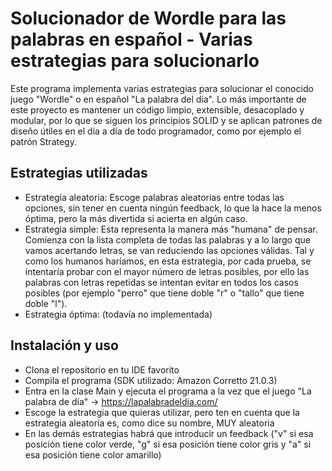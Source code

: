 # Solucionador de Wordle para las palabras en español - Varias estrategias para solucionarlo
Este programa implementa varias estrategias para solucionar el conocido juego "Wordle" o en español "La palabra del día".
Lo más importante de este proyecto es mantener un código limpio, extensible, desacoplado y modular, por lo que se siguen los principios SOLID y se aplican patrones de diseño útiles en el 
día a día de todo programador, como por ejemplo el patrón Strategy.

## Estrategias utilizadas
  - Estrategía aleatoria: Escoge palabras aleatorias entre todas las opciones, sin tener en cuenta ningún feedback, lo que la hace la menos óptima, pero la más divertida si acierta en algún caso.
  - Estrategia simple: Esta representa la manera más "humana" de pensar. Comienza con la lista completa de todas las palabras y a lo largo que vamos acertando letras, se van reduciendo las opciones válidas. Tal y como los humanos haríamos, en esta estrategia, por cada prueba, se intentaría probar con el mayor número de letras posibles, por ello las palabras con letras repetidas se intentan evitar en todos los casos posibles (por ejemplo "perro" que tiene doble "r" o "tallo" que tiene doble "l").
  - Estrategia óptima: (todavía no implementada)

## Instalación y uso
 - Clona el repositorio en tu IDE favorito
 - Compila el programa (SDK utilizado: Amazon Corretto 21.0.3)
 - Entra en la clase Main y ejecuta el programa a la vez que el juego "La palabra de día" -> https://lapalabradeldia.com/
 - Escoge la estrategia que quieras utilizar, pero ten en cuenta que la estrategia aleatoria es, como dice su nombre, MUY aleatoria
 - En las demás estrategias habrá que introducir un feedback ("v" si esa posición tiene color verde, "g" si esa posición tiene color gris y "a" si esa posición tiene color amarillo)
